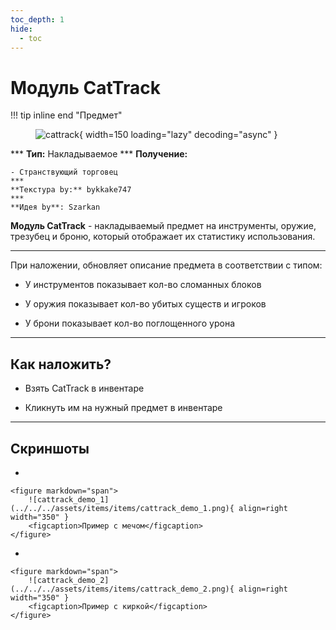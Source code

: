 ```yaml
---
toc_depth: 1
hide:
  - toc
---
```


# Модуль CatTrack

!!! tip inline end "Предмет"
    <figure markdown="span">
        ![cattrack](../../assets/items/consumable/cattrack.png){ width=150 loading="lazy" decoding="async" }
    </figure>
    ***
    **Тип:** Накладываемое
    ***
    **Получение:**
    
    - Странствующий торговец
    ***
    **Текстура by:** bykkake747
    ***
    **Идея by**: Szarkan

**Модуль CatTrack** - накладываемый предмет на инструменты, оружие, трезубец и броню, который отображает их статистику использования.

***

При наложении, обновляет описание предмета в соответствии с типом:

- У инструментов показывает кол-во сломанных блоков

- У оружия показывает кол-во убитых существ и игроков

- У брони показывает кол-во поглощенного урона

***

## Как наложить?

- Взять CatTrack в инвентаре

- Кликнуть им на нужный предмет в инвентаре


***

## Скриншоты

<div class="grid cards" markdown>

- 

    <figure markdown="span">
        ![cattrack_demo_1](../../../assets/items/items/cattrack_demo_1.png){ align=right width="350" }
        <figcaption>Пример с мечом</figcaption>
    </figure>

- 


    <figure markdown="span">
        ![cattrack_demo_2](../../../assets/items/items/cattrack_demo_2.png){ align=right width="350" }
        <figcaption>Пример с киркой</figcaption>
    </figure>

</div>